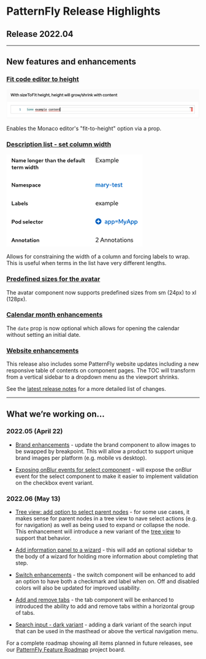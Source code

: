 # PatternFly Release Highlights
## Release 2022.04
----------------------------------------------------------
## New features and enhancements

### [Fit code editor to height](https://www.patternfly.org/v4/components/code-editor#with-sizetofit-height-height-will-growshrink-with-content)  

![code editor with fit-to-height](./img/fit-to-height.png)

Enables the Monaco editor's "fit-to-height" option via a prop.

### [Description list - set column width](https://www.patternfly.org/v4/components/description-list#horizontal-using-custom-term-width-modifier)

![description list with custom term width](./img/description-list-term-width.png)

Allows for constraining the width of a column and forcing labels to wrap. This is useful when terms in the list have very different lengths.

### [Predefined sizes for the avatar](https://www.patternfly.org/v4/components/avatar)

The avatar component now supports predefined sizes from sm (24px) to xl (128px).

### [Calendar month enhancements](https://www.patternfly.org/v4/components/calendar-month)

The `date` prop is now optional which allows for opening the calendar without setting an initial date.

### [Website enhancements](https://www.patternfly.org/v4/components/about-modal)
This release also includes some PatternFly website updates including a new responsive table of contents on component pages. The TOC will transform from a vertical sidebar to a dropdown menu as the viewport shrinks.

See the [latest release notes](https://www.patternfly.org/v4/developer-resources/release-notes) for a more detailed list of changes.

-----------------------------------------------------------------------------

## What we’re working on...

### 2022.05 (April 22)

* [Brand enhancements](https://github.com/patternfly/patternfly-react/issues/5637) - update the brand component to allow images to be swapped by breakpoint. This will allow a product to support unique brand images per platform (e.g. mobile vs desktop).

* [Exposing onBlur events for select component](https://github.com/patternfly/patternfly-react/issues/6882) - will expose the onBlur event for the select component to make it easier to implement validation on the checkbox event variant.

### 2022.06 (May 13)

* [Tree view: add option to select parent nodes](https://github.com/patternfly/patternfly/issues/4724) - for some use cases, it makes sense for parent nodes in a tree view to nave select actions (e.g. for navigation) as well as being used to expand or collapse the node. This enhancement will introduce a new variant of the [tree view](https://www.patternfly.org/v4/components/tree-view) to support that behavior.

* [Add information panel to a wizard](https://github.com/patternfly/patternfly/issues/4611) - this will add an optional sidebar to the body of a wizard for holding more information about completing that step.

* [Switch enhancements](https://github.com/patternfly/patternfly/issues/4755) - the switch component will be enhanced to add an option to have both a checkmark and label when on. Off and disabled colors will also be updated for improved usability.

* [Add and remove tabs](https://github.com/patternfly/patternfly/issues/4757) - the tab component will be enhanced to introduced the ability to add and remove tabs within a horizontal group of tabs.

* [Search input - dark variant](https://github.com/patternfly/patternfly/issues/4705) - adding a dark variant of the search input that can be used in the masthead or above the vertical navigation menu.

For a complete roadmap showing all items planned in future releases, see our [PatternFly Feature Roadmap](https://github.com/orgs/patternfly/projects/4?fullscreen=true) project board.
